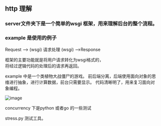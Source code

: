 ## http 理解






### server文件夹下是一个简单的wsgi 框架，用来理解后台的整个流程。
### example 是使用的例子


Request --> (wsgi) 请求处理 (wsgi) -->Response  

框架的主要功能就是将用户请求转化为wsgi格式的，  
将经过逻辑代码的处理后的请求再返回。  




example 中是一个类植物大战僵尸的游戏。
前后端分离，后端使用面向对象的思维进行抽象，进行计算数据，前台只需要显示。
代码清晰明了，用来复习面向对象编程。

![image](http://pyblog-10073407.image.myqcloud.com/postimage1508203711?imageView2/0/w/450/h/400 "enter image title here")    




concurrency 下是python 或者go 的一些测试    

stress.py 测试工具。

















